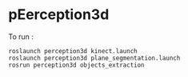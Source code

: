 pEerception3d
============

To run :

    roslaunch perception3d kinect.launch
    roslaunch perception3d plane_segmentation.launch
    rosrun perception3d objects_extraction
